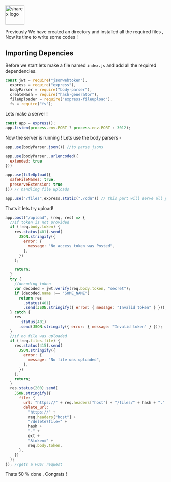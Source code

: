 <img src = "https://getsharex.com/img/ShareX_Logo.png" width = "60px" height = "60px" alt = "sharex logo" class = "styledcontent"/>

Previously We have created an directory and installed all the required files , Now its time to write some codes !

## Importing Depencies

Before we start lets make a file named `index.js` and add all the required dependencies.

```js
const jwt = require("jsonwebtoken"),
  express = require("express"),
  bodyParser = require("body-parser"),
  createHash = require("hash-generator"),
  fileUploader = require("express-fileupload"),
  fs = require("fs");
```

Lets make a server !

```js
const app = express();
app.listen(process.env.PORT ? process.env.PORT : 3012);
```

Now the server is running !
Lets use the body parsers -

```js
app.use(bodyParser.json()) //to parse jsons

app.use(bodyParser..urlencoded({
  extended: true
}))

app.use(fileUpload({
  safeFileNames: true,
  preserveExtension: true
})) // handling file uploads

app.use("/files",express.static("./cdn")) // this part will serve all your files in `cdn` folder to `files/` endpoint

```

Thats it lets try upload!

```js
app.post("/upload", (req, res) => {
  //if token is not provided
  if (!req.body.token) {
    res.status(401).send(
      JSON.stringify({
        error: {
          message: "No access token was Posted",
        },
      })
    );

    return;
  }
  try {
    //decoding token
    var decoded = jwt.verify(req.body.token, "secret");
    if (decoded.name !== "SOME_NAME")
      return res
        .status(401)
        .send(JSON.stringify({ error: { message: "Invalid token" } }));
  } catch {
    res
      .status(401)
      .send(JSON.stringify({ error: { message: "Invalid token" } }));
  }
  //if no file was uploaded
  if (!req.files.file) {
    res.status(415).send(
      JSON.stringify({
        error: {
          message: "No file was uploaded",
        },
      })
    );
    return;
  }
  res.status(200).send(
    JSON.stringify({
      file: {
        url: "https://" + req.headers["host"] + "/files/" + hash + "." + ext,
        delete_url:
          "https://" +
          req.headers["host"] +
          "/delete?file=" +
          hash +
          "." +
          ext +
          "&token=" +
          req.body.token,
      },
    })
  );
}); //gets a POST request
```
Thats 50 % done , Congrats !
